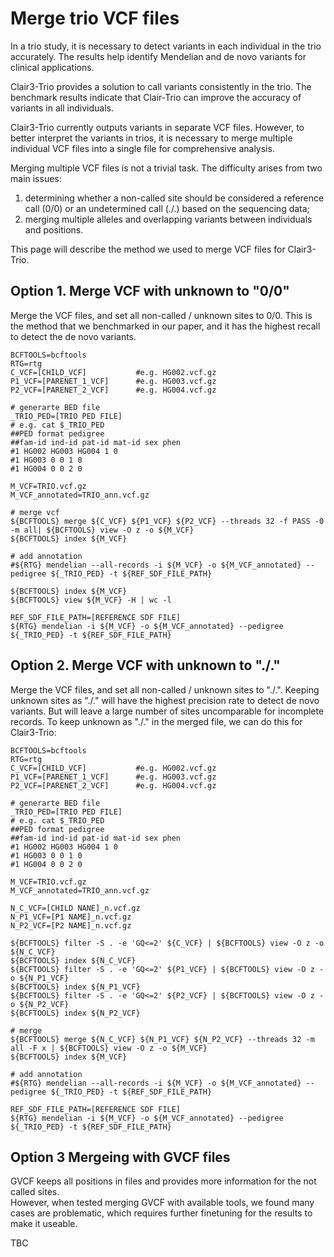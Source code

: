 # Merge trio VCF files

In a trio study, it is necessary to detect variants in each individual in the trio accurately. The results help identify Mendelian and de novo variants for clinical applications.

Clair3-Trio provides a solution to call variants consistently in the trio. The benchmark results indicate that Clair-Trio can improve the accuracy of variants in all individuals.

Clair3-Trio currently outputs variants in separate VCF files. However, to better interpret the variants in trios, it is necessary to merge multiple individual VCF files into a single file for comprehensive analysis.

Merging multiple VCF files is not a trivial task. The difficulty arises from two main issues:

1) determining whether a non-called site should be considered a reference call (0/0) or an undetermined call (./.) based on the sequencing data;
2) merging multiple alleles and overlapping variants between individuals and positions.


This page will describe the method we used to merge VCF files for Clair3-Trio.


## Option 1. Merge VCF with unknown to "0/0"

Merge the VCF files, and set all non-called / unknown sites to 0/0.
This is the method that we benchmarked in our paper, and it has the highest recall to detect the de novo variants.


```
BCFTOOLS=bcftools
RTG=rtg
C_VCF=[CHILD_VCF]			#e.g. HG002.vcf.gz
P1_VCF=[PARENET_1_VCF]		#e.g. HG003.vcf.gz
P2_VCF=[PARENET_2_VCF]		#e.g. HG004.vcf.gz

# generarte BED file
_TRIO_PED=[TRIO PED FILE]
# e.g. cat $_TRIO_PED
##PED format pedigree
##fam-id ind-id pat-id mat-id sex phen
#1 HG002 HG003 HG004 1 0
#1 HG003 0 0 1 0
#1 HG004 0 0 2 0

M_VCF=TRIO.vcf.gz
M_VCF_annotated=TRIO_ann.vcf.gz
                 
# merge vcf 
${BCFTOOLS} merge ${C_VCF} ${P1_VCF} ${P2_VCF} --threads 32 -f PASS -0 -m all| ${BCFTOOLS} view -O z -o ${M_VCF}
${BCFTOOLS} index ${M_VCF}

# add annotation
#${RTG} mendelian --all-records -i ${M_VCF} -o ${M_VCF_annotated} --pedigree ${_TRIO_PED} -t ${REF_SDF_FILE_PATH}
                 
${BCFTOOLS} index ${M_VCF}
${BCFTOOLS} view ${M_VCF} -H | wc -l
                 
REF_SDF_FILE_PATH=[REFERENCE SDF FILE]
${RTG} mendelian -i ${M_VCF} -o ${M_VCF_annotated} --pedigree ${_TRIO_PED} -t ${REF_SDF_FILE_PATH} 
```


## Option 2. Merge VCF with unknown to "./."

Merge the VCF files, and set all non-called / unknown sites to "./.".
Keeping unknown sites as "./." will have the highest precision rate to detect de novo variants. But will leave a large number of sites uncomparable for incomplete records.
To keep unknown as "./." in the merged file, we can do this for Clair3-Trio:

```
BCFTOOLS=bcftools
RTG=rtg
C_VCF=[CHILD_VCF]			#e.g. HG002.vcf.gz
P1_VCF=[PARENET_1_VCF]		#e.g. HG003.vcf.gz
P2_VCF=[PARENET_2_VCF]		#e.g. HG004.vcf.gz

# generarte BED file
_TRIO_PED=[TRIO PED FILE]
# e.g. cat $_TRIO_PED
##PED format pedigree
##fam-id ind-id pat-id mat-id sex phen
#1 HG002 HG003 HG004 1 0
#1 HG003 0 0 1 0
#1 HG004 0 0 2 0

M_VCF=TRIO.vcf.gz
M_VCF_annotated=TRIO_ann.vcf.gz

N_C_VCF=[CHILD NANE]_n.vcf.gz 
N_P1_VCF=[P1 NAME]_n.vcf.gz 
N_P2_VCF=[P2 NAME]_n.vcf.gz 
                 
${BCFTOOLS} filter -S . -e 'GQ<=2' ${C_VCF} | ${BCFTOOLS} view -O z -o ${N_C_VCF}
${BCFTOOLS} index ${N_C_VCF}
${BCFTOOLS} filter -S . -e 'GQ<=2' ${P1_VCF} | ${BCFTOOLS} view -O z -o ${N_P1_VCF}
${BCFTOOLS} index ${N_P1_VCF}
${BCFTOOLS} filter -S . -e 'GQ<=2' ${P2_VCF} | ${BCFTOOLS} view -O z -o ${N_P2_VCF}
${BCFTOOLS} index ${N_P2_VCF}

# merge
${BCFTOOLS} merge ${N_C_VCF} ${N_P1_VCF} ${N_P2_VCF} --threads 32 -m all -F x | ${BCFTOOLS} view -O z -o ${M_VCF}
${BCFTOOLS} index ${M_VCF}

# add annotation
#${RTG} mendelian --all-records -i ${M_VCF} -o ${M_VCF_annotated} --pedigree ${_TRIO_PED} -t ${REF_SDF_FILE_PATH}
                 
REF_SDF_FILE_PATH=[REFERENCE SDF FILE]
${RTG} mendelian -i ${M_VCF} -o ${M_VCF_annotated} --pedigree ${_TRIO_PED} -t ${REF_SDF_FILE_PATH} 
```

## Option 3 Mergeing with GVCF files

GVCF keeps all positions in files and provides more information for the not called sites.                                                                           
However, when tested merging GVCF with available tools, we found many cases are problematic, which requires further finetuning for the results to make it useable.                                                                                                                       
                                                              
TBC

